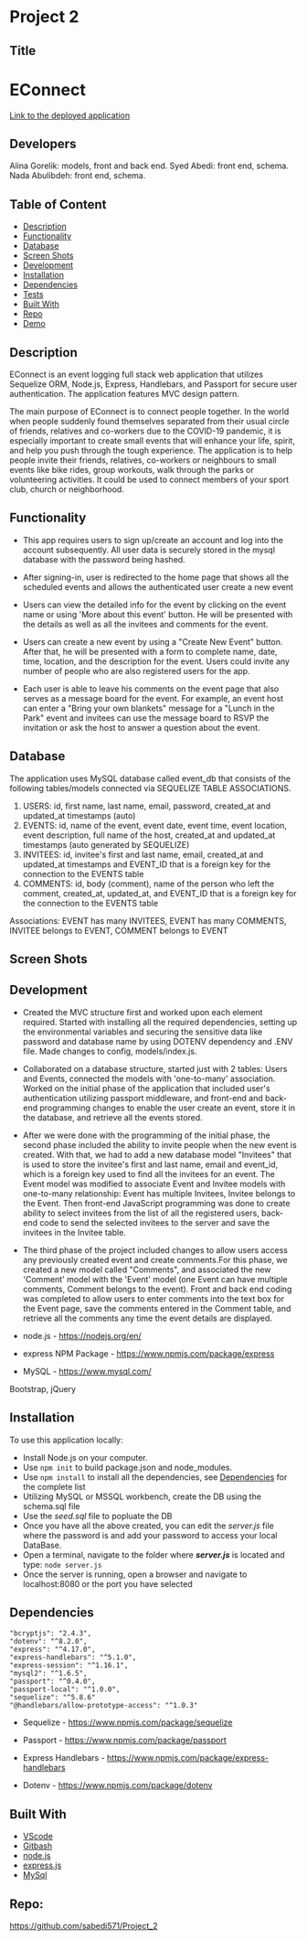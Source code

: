 # Project 2

## Title

# EConnect

[Link to the deployed application](https://event-connect-2020.herokuapp.com/)

## Developers

Alina Gorelik: models, front and back end.
Syed Abedi: front end, schema.
Nada Abulibdeh: front end, schema.

## Table of Content

- [Description](#description)
- [Functionality](#functionality)
- [Database](#database)
- [Screen Shots](#screen-shots)
- [Development](#development)
- [Installation](#installation)
- [Dependencies](#dependencies)
- [Tests](#tests)
- [Built With](#built-with)
- [Repo](#repo)
- [Demo](#demo)

## Description

EConnect is an event logging full stack web application that utilizes Sequelize ORM, Node.js, Express, Handlebars, and Passport for secure user authentication. The application features MVC design pattern.

The main purpose of EConnect is to connect people together. In the world when people suddenly found themselves separated from their usual circle of friends, relatives and co-workers due to the COVID-19 pandemic, it is especially important to create small events that will enhance your life, spirit, and help you push through the tough experience. The application is to help people invite their friends, relatives, co-workers or neighbours to small events like bike rides, group workouts, walk through the parks or volunteering activities. It could be used to connect members of your sport club, church or neighborhood.

## Functionality

- This app requires users to sign up/create an account and log into the account subsequently. All user data is securely stored in the mysql database with the password being hashed.

- After signing-in, user is redirected to the home page that shows all the scheduled events and allows the authenticated user create a new event

- Users can view the detailed info for the event by clicking on the event name or using 'More about this event' button. He will be presented with the details as well as all the invitees and comments for the event.

- Users can create a new event by using a "Create New Event" button. After that, he will be presented with a form to complete name, date, time, location, and the description for the event. Users could invite any number of people who are also registered users for the app.

- Each user is able to leave his comments on the event page that also serves as a message board for the event. For example, an event host can enter a "Bring your own blankets" message for a "Lunch in the Park" event and invitees can use the message board to RSVP the invitation or ask the host to answer a question about the event.

## Database

The application uses MySQL database called event_db that consists of the following tables/models connected via SEQUELIZE TABLE ASSOCIATIONS.

1. USERS: id, first name, last name, email, password, created_at and updated_at timestamps (auto)
2. EVENTS: id, name of the event, event date, event time, event location, event description, full name of the host, created_at and updated_at timestamps (auto generated by SEQUELIZE)
3. INVITEES: id, invitee's first and last name, email, created_at and updated_at timestamps and EVENT_ID that is a foreign key for the connection to the EVENTS table
4. COMMENTS: id, body (comment), name of the person who left the comment, created_at, updated_at, and EVENT_ID that is a foreign key for the connection to the EVENTS table

Associations: EVENT has many INVITEES, EVENT has many COMMENTS,
INVITEE belongs to EVENT, COMMENT belongs to EVENT

## Screen Shots

## Development

- Created the MVC structure first and worked upon each element required. Started with installing all the required dependencies, setting up the environmental variables and securing the sensitive data like password and database name by using DOTENV dependency and .ENV file. Made changes to config, models/index.js.

- Collaborated on a database structure, started just with 2 tables: Users and Events, connected the models with 'one-to-many' association. Worked on the initial phase of the application that included user's authentication utilizing passport middleware, and front-end and back-end programming changes to enable the user create an event, store it in the database, and retrieve all the events stored.

- After we were done with the programming of the initial phase, the second phase included the ability to invite people when the new event is created. With that, we had to add a new database model "Invitees" that is used to store the invitee's first and last name, email and event_id, which is a foreign key used to find all the invitees for an event. The Event model was modified to associate Event and Invitee models with one-to-many relationship: Event has multiple Invitees, Invitee belongs to the Event. Then front-end JavaScript programming was done to create ability to select invitees from the list of all the registered users, back-end code to send the selected invitees to the server and save the invitees in the Invitee table.

- The third phase of the project included changes to allow users access any previously created event and create comments.For this phase, we created a new model called "Comments", and associated the new 'Comment' model with the 'Event' model (one Event can have multiple comments, Comment belongs to the event). Front and back end coding was completed to allow users to enter comments into the text box for the Event page, save the comments entered in the Comment table, and retrieve all the comments any time the event details are displayed.

- node.js - https://nodejs.org/en/

- express NPM Package - https://www.npmjs.com/package/express

- MySQL - https://www.mysql.com/

Bootstrap, jQuery

## Installation

To use this application locally:

- Install Node.js on your computer.
- Use `npm init` to build package.json and node_modules.
- Use `npm install` to install all the dependencies, see [Dependencies](#dependencies) for the complete list
- Utilizing MySQL or MSSQL workbench, create the DB using the schema.sql file
- Use the _seed.sql_ file to popluate the DB
- Once you have all the above created, you can edit the _server.js_ file where the password is and add your password to access your local DataBase.
- Open a terminal, navigate to the folder where **_server.js_** is located and type: `node server.js`
- Once the server is running, open a browser and navigate to localhost:8080 or the port you have selected

## Dependencies

    "bcryptjs": "2.4.3",
    "dotenv": "^8.2.0",
    "express": "^4.17.0",
    "express-handlebars": "^5.1.0",
    "express-session": "^1.16.1",
    "mysql2": "^1.6.5",
    "passport": "^0.4.0",
    "passport-local": "^1.0.0",
    "sequelize": "^5.8.6"
    "@handlebars/allow-prototype-access": "^1.0.3"

- Sequelize - https://www.npmjs.com/package/sequelize

- Passport - https://www.npmjs.com/package/passport

- Express Handlebars - https://www.npmjs.com/package/express-handlebars

- Dotenv - https://www.npmjs.com/package/dotenv

## Built With

- [VScode](https://code.visualstudio.com/)
- [Gitbash](https://gitforwindows.org/)
- [node.js](https://nodejs.org/en/)
- [express.js](https://expressjs.com/)
- [MySql](https://www.mysql.com/)

## Repo:

https://github.com/sabedi571/Project_2
